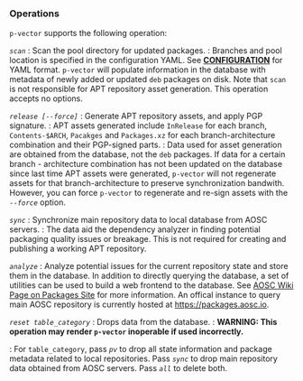 ### Operations

`p-vector` supports the following operation:

*`scan`*
:   Scan the pool directory for updated packages.
:   Branches and pool location is specified in the configuration YAML. See **[CONFIGURATION](#configuration)** for YAML format. `p-vector` will populate information in the database with metadata of newly added or updated `deb` packages on disk. Note that `scan` is not responsible for APT repository asset generation. This operation accepts no options.

*`release [--force]`*
:   Generate APT repository assets, and apply PGP signature.
:   APT assets generated include `InRelease` for each branch, `Contents-$ARCH`, `Pacakges` and `Packages.xz` for each branch-architecture combination and their PGP-signed parts.
:   Data used for asset generation are obtained from the database, not the `deb` packages. If data for a certain branch - architecture combination has not been updated on the database since last time APT assets were generated, `p-vector` will not regenerate assets for that branch-architecture to preserve synchronization bandwith. However, you can force `p-vector` to regenerate and re-sign assets with the *`--force`* option.

*`sync`*
:   Synchronize main repository data to local database from AOSC servers.
:   The data aid the dependency analyzer in finding potential packaging quality issues or breakage. This is not required for creating and publishing a working APT repository.

*`analyze`*
:   Analyze potential issues for the current repository state and store them in the database. In addition to directly querying the database, a set of utilities can be used to build a web frontend to the database. See [AOSC Wiki Page on Packages Site](https://wiki.aosc.io/developer/infrastructure/packages-site/) for more information. An offical instance to query main AOSC repository is currently hosted at <https://packages.aosc.io>.

*`reset table_category`*
:   Drops data from the database.
:   **WARNING: This operation may render `p-vector` inoperable if used incorrectly.**

:   For `table_category`, pass *`pv`* to drop all state information and package metadata related to local repositories. Pass *`sync`* to drop main repository data obtained from AOSC servers. Pass *`all`* to delete both.
